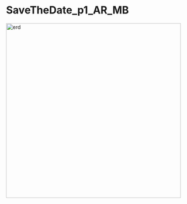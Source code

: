 # SaveTheDate_p1_AR_MB
<img width="478" alt="erd" src="https://user-images.githubusercontent.com/82384863/154258748-fb64bb08-792d-42a0-8828-39dc3ac9a0f5.png">
